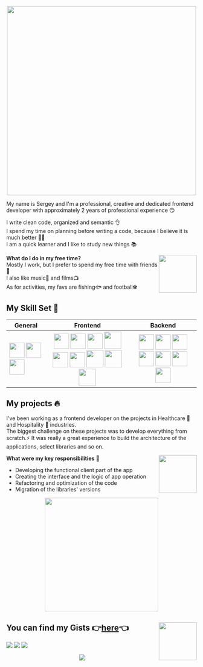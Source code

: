 <p align="center">
<img src="https://camo.githubusercontent.com/b40aa6e0a49e00065a11b3773f9f4d7098be2fed4da538a0a32abb74992a7869/68747470733a2f2f726973686176616e616e642e6769746875622e696f2f7374617469632f696d616765732f6772656574696e67732e676966" width="500">
</p>
My name is Sergey and I'm a professional, creative and dedicated frontend developer with approximately 2 years of professional experience 😏  

I write clean code, organized and semantic 👌  
I spend my time on planning before writing a code, because I believe it is much better 👨‍💻  
I am a quick learner and I like to study new things 📚  

**What do I do in my free time?**<img align="right" width="100" height="100" src="https://c.tenor.com/oeE2rjE4yN4AAAAj/%D0%B1%D0%B0%D0%BD%D0%B0%D0%BD-banana.gif">  
Mostly I work, but I prefer to spend  my free time with friends🙌  
I also like music🎵 and films📺  
As for activities, my favs are fishing🐟 and football⚽


## My Skill Set 📝 


| General       | Frontend                | Backend |
| ------------- |:------------------:| :-----:|
|  <img src="https://simpleicons.org/icons/javascript.svg" width="40"> <img src="https://simpleicons.org/icons/typescript.svg" width="40"> <img src="https://simpleicons.org/icons/git.svg" width="40"> |  <img src="https://simpleicons.org/icons/react.svg" width="40">  <img src="https://simpleicons.org/icons/mobx.svg" width="40">  <img src="https://simpleicons.org/icons/css3.svg" width="40">  <img src="https://uxwing.com/wp-content/themes/uxwing/download/07-web-app-development/rest-api.png" width="45"> <img src="https://simpleicons.org/icons/graphql.svg" width="40"> <img src="https://simpleicons.org/icons/jest.svg" width="40"> <img src="https://cdn.icon-icons.com/icons2/2248/PNG/512/material_ui_icon_137419.png" width="45"> <img src="https://simpleicons.org/icons/antdesign.svg" width="45"> <img src="https://simpleicons.org/icons/electron.svg" width="45">    | <img src="https://simpleicons.org/icons/nodedotjs.svg" width="40"> <img src="https://simpleicons.org/icons/postgresql.svg" width="40"> <img src="https://simpleicons.org/icons/mysql.svg" width="40"> <img src="https://simpleicons.org/icons/mongodb.svg" width="40"> <img src="https://simpleicons.org/icons/sequelize.svg" width="40"> <img src="https://simpleicons.org/icons/git.svg" width="40"> <img src="https://ltdfoto.ru/images/2022/04/11/113460271-5cae8800-9418-11eb-9c9b-7e9b1827aaf0.jpg" width="40"> ||  

## My projects 🔥
I've been working as a frontend developer on the projects in Healthcare 🏥 and Hospitality 🏬 industries.  
The biggest challenge on these projects was to develop everything from scratch.⚡ It was really a great experience to build the architecture of the applications, select libraries and so on.  

**What were my key responsibilities** 🚀<img align="right" width="100" height="100" src="https://raw.githubusercontent.com/SP-XD/SP-XD/main/images/linux_rounded.gif">  
 * Developing the functional client part of the app
 * Creating the interface and the logic of app operation
 * Refactoring and optimization of the code
 * Migration of the libraries' versions
<p align="center">
<img src="https://i.pinimg.com/originals/9d/9b/d1/9d9bd13afce1a798d22ecfd9897730ed.gif" width="300">
</p>

## You can find my Gists 👉[here](https://gist.github.com/smaifetov)👈  <img align="right" width="100" height="100" src="https://github.com/raghavk16/raghavk16/blob/master/octo.gif">  

![](https://github-profile-summary-cards.vercel.app/api/cards/profile-details?username=smaifetov&theme=default)
![](http://github-profile-summary-cards.vercel.app/api/cards/stats?username=smaifetov&theme=default)
![](http://github-profile-summary-cards.vercel.app/api/cards/repos-per-language?username=smaifetov&theme=default)

<p align="center">
<img src="https://raw.githubusercontent.com/nilfalse/nilfalse/master/contributions.gif">
</p>


